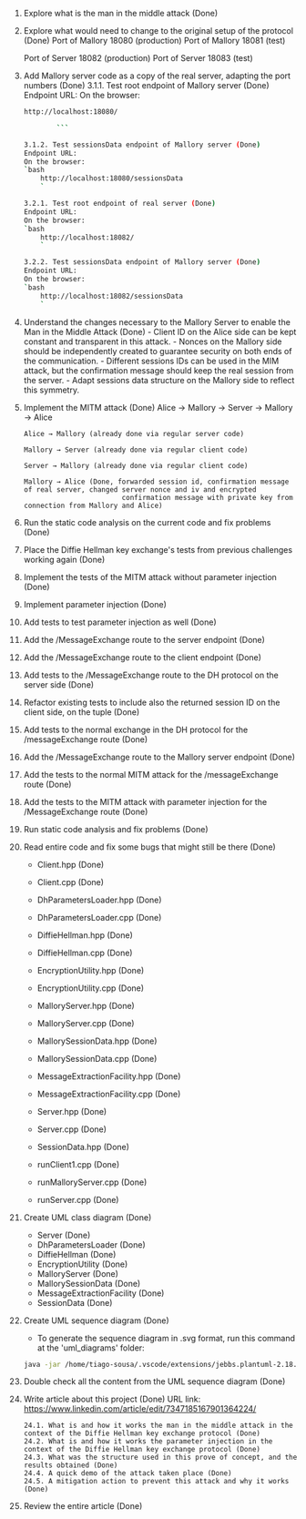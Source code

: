 1.  Explore what is the man in the middle attack (Done)
2.  Explore what would need to change to the original setup of the protocol (Done)
    Port of Mallory 18080 (production)
    Port of Mallory 18081 (test)

    Port of Server 18082 (production)
    Port of Server 18083 (test)

3.  Add Mallory server code as a copy of the real server, adapting the port numbers (Done)
    3.1.1. Test root endpoint of Mallory server (Done)
    Endpoint URL:
    On the browser:

    ````bash
    http://localhost:18080/

            ```

    3.1.2. Test sessionsData endpoint of Mallory server (Done)
    Endpoint URL:
    On the browser:
    `bash
        http://localhost:18080/sessionsData
        `

    3.2.1. Test root endpoint of real server (Done)
    Endpoint URL:
    On the browser:
    `bash
        http://localhost:18082/
        `

    3.2.2. Test sessionsData endpoint of Mallory server (Done)
    Endpoint URL:
    On the browser:
    `bash
        http://localhost:18082/sessionsData
        `

    ````

4.  Understand the changes necessary to the Mallory Server to enable the Man in the Middle Attack (Done) - Client ID on the Alice side can be kept constant and transparent in this attack. - Nonces on the Mallory side should be independently created to guarantee security on both ends of the communication. - Different sessions IDs can be used in the MIM attack, but the confirmation message should keep the real session from the server. - Adapt sessions data structure on the Mallory side to reflect this symmetry.

5.  Implement the MITM attack (Done)
    Alice → Mallory → Server → Mallory → Alice

        Alice → Mallory (already done via regular server code)

        Mallory → Server (already done via regular client code)

        Server → Mallory (already done via regular client code)

        Mallory → Alice (Done, forwarded session id, confirmation message of real server, changed server nonce and iv and encrypted
                                confirmation message with private key from connection from Mallory and Alice)

6.  Run the static code analysis on the current code and fix problems (Done)
7.  Place the Diffie Hellman key exchange's tests from previous challenges working again (Done)
8.  Implement the tests of the MITM attack without parameter injection (Done)
9.  Implement parameter injection (Done)
10. Add tests to test parameter injection as well (Done)
11. Add the /MessageExchange route to the server endpoint (Done)
12. Add the /MessageExchange route to the client endpoint (Done)
13. Add tests to the /MessageExchange route to the DH protocol on the server side (Done)
14. Refactor existing tests to include also the returned session ID on the client side, on the tuple (Done)
15. Add tests to the normal exchange in the DH protocol for the /messageExchange route (Done)
16. Add the /MessageExchange route to the Mallory server endpoint (Done)
17. Add the tests to the normal MITM attack for the /messageExchange route (Done)
18. Add the tests to the MITM attack with parameter injection for the /MessageExchange route (Done)
19. Run static code analysis and fix problems (Done)

20. Read entire code and fix some bugs that might still be there (Done)

    - Client.hpp (Done)
    - Client.cpp (Done)

    - DhParametersLoader.hpp (Done)
    - DhParametersLoader.cpp (Done)

    - DiffieHellman.hpp (Done)
    - DiffieHellman.cpp (Done)

    - EncryptionUtility.hpp (Done)
    - EncryptionUtility.cpp (Done)

    - MalloryServer.hpp (Done)
    - MalloryServer.cpp (Done)

    - MallorySessionData.hpp (Done)
    - MallorySessionData.cpp (Done)

    - MessageExtractionFacility.hpp (Done)
    - MessageExtractionFacility.cpp (Done)

    - Server.hpp (Done)
    - Server.cpp (Done)

    - SessionData.hpp (Done)

    - runClient1.cpp (Done)
    - runMalloryServer.cpp (Done)
    - runServer.cpp (Done)

21. Create UML class diagram (Done)

    - Server (Done)
    - DhParametersLoader (Done)
    - DiffieHellman (Done)
    - EncryptionUtility (Done)
    - MalloryServer (Done)
    - MallorySessionData (Done)
    - MessageExtractionFacility (Done)
    - SessionData (Done)

22. Create UML sequence diagram (Done)

    - To generate the sequence diagram in .svg format, run this command at the 'uml_diagrams' folder:

    ```bash
    java -jar /home/tiago-sousa/.vscode/extensions/jebbs.plantuml-2.18.1/plantuml.jar -tsvg sequence_diagram.puml
    ```

23. Double check all the content from the UML sequence diagram (Done)
24. Write article about this project (Done)
    URL link: https://www.linkedin.com/article/edit/7347185167901364224/

        24.1. What is and how it works the man in the middle attack in the context of the Diffie Hellman key exchange protocol (Done)
        24.2. What is and how it works the parameter injection in the context of the Diffie Hellman key exchange protocol (Done)
        24.3. What was the structure used in this prove of concept, and the results obtained (Done)
        24.4. A quick demo of the attack taken place (Done)
        24.5. A mitigation action to prevent this attack and why it works (Done)

25. Review the entire article (Done)
